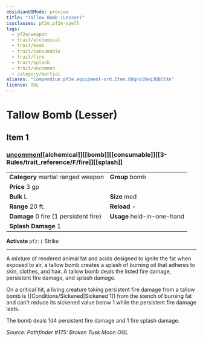 ```yaml
---
obsidianUIMode: preview
title: "Tallow Bomb (Lesser)"
cssclasses: pf2e,pf2e-spell
tags:
  - pf2e/weapon
  - trait/alchemical
  - trait/bomb
  - trait/consumable
  - trait/fire
  - trait/splash
  - trait/uncommon
  - category/martial
aliases: "Compendium.pf2e.equipment-srd.Item.OOqno1OwqJQBEtXe"
license: OGL
---
```

# Tallow Bomb (Lesser)
## Item 1
### [uncommon](uncommon "Uncommon Rarity Trait")[[alchemical]][[bomb]][[consumable]][[3-Rules/trait_reference/F/fire]][[splash]]

|  |  |
| -- | -- |
| **Category** martial ranged weapon | **Group** bomb |
| **Price** 3 gp |  |
| **Bulk** L | **Size** med |
|**Range** 20 ft.| **Reload** -|
| **Damage** 0 fire (1 persistent fire) | **Usage** held-in-one-hand |
| **Splash Damage** 1 | |


**Activate** `pf2:1` Strike

* * *

A mixture of rendered animal fat and acids designed to ignite the fat when exposed to air, a tallow bomb creates a splash of burning oil that adheres to skin, clothes, and hair. A tallow bomb deals the listed fire damage, persistent fire damage, and splash damage.

On a critical hit, a living creature taking persistent fire damage from a tallow bomb is [[Conditions/Sickened|Sickened 1]] from the stench of burning fat and can't reduce its sickened value below 1 while the persistent fire damage lasts.

The bomb deals 1d4 persistent fire damage and 1 fire splash damage.

*Source: Pathfinder #175: Broken Tusk Moon*
*OGL*
